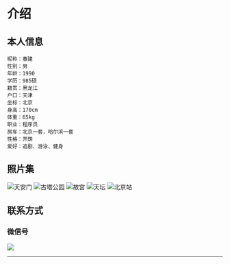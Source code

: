 # 介绍

## 本人信息

    昵称：春建
    性别：男
    年龄：1990
    学历：985硕
    籍贯：黑龙江
    户口：天津
    坐标：北京
    身高：170cm
    体重：65kg
    职业：程序员
    房车：北京一套，哈尔滨一套
    性格：开朗
    爱好：追剧、游泳、健身
   

## 照片集
![天安门](https://www.yjava.cn/imgs/me/me_1.jpeg)
![古塔公园](https://www.yjava.cn/imgs/me/me_2.jpeg)
![故宫](https://www.yjava.cn/imgs/me/me_3.jpeg)
![天坛](https://www.yjava.cn/imgs/me/me_4.jpeg)
![北京站](https://www.yjava.cn/imgs/me/me_5.jpeg)

## 联系方式

### 微信号
![](https://www.yjava.cn/imgs/me/me_0.jpeg)
    
[//]: # (### 微信群)

[//]: # (![]&#40;https://www.yjava.cn/imgs/me/me_00.jpeg&#41;)

    
---
